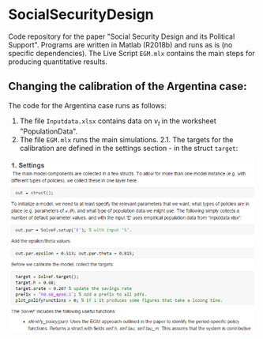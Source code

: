 # SocialSecurityDesign
Code repository for the paper "Social Security Design and its Political Support". Programs are written in Matlab (R2018b) and runs as is (no specific dependencies). The Live Script ```EGM.mlx``` contains the main steps for producing quantitative results. 

## Changing the calibration of the Argentina case:

The code for the Argentina case runs as follows:
1. The file ```Inputdata.xlsx``` contains data on $\nu_t$ in the worksheet "PopulationData". 
2. The file ```EGM.mlx``` runs the main simulations.
  2.1. The targets for the calibration are defined in the settings section - in the struct ```target```:
  <img src="snippets/settings.png" height = "350" class="center">
